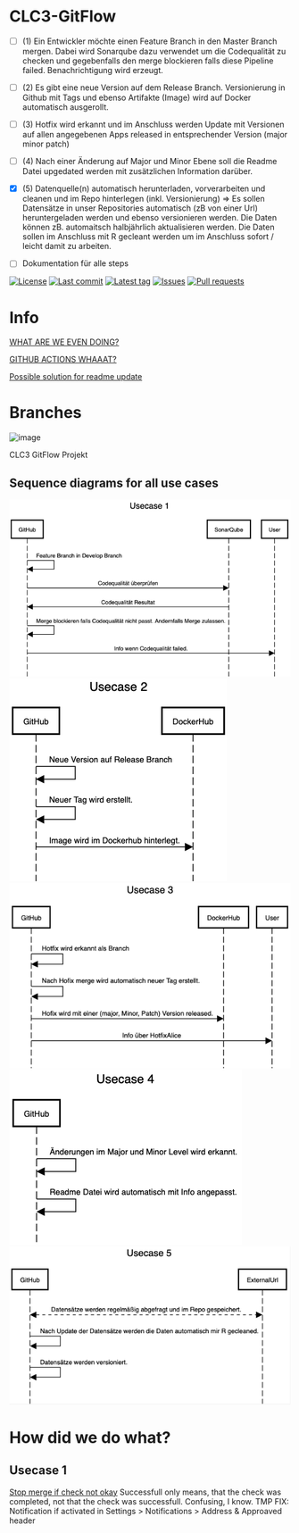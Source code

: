 # CLC3-GitFlow

 - [ ] (1) Ein Entwickler möchte einen Feature Branch in den Master Branch mergen. Dabei wird Sonarqube dazu verwendet um die Codequalität zu checken und gegebenfalls den merge blockieren falls diese Pipeline failed. Benachrichtigung wird erzeugt.
  - [ ] (2) Es gibt eine neue Version auf dem Release Branch. Versionierung in Github mit Tags und ebenso Artifakte (Image) wird auf Docker automatisch ausgerollt.
  - [ ] (3) Hotfix wird erkannt und im Anschluss werden Update mit Versionen auf allen angegebenen Apps released in entsprechender Version (major minor patch)
  - [ ] (4) Nach einer Änderung auf Major und Minor Ebene soll die Readme Datei upgedated werden mit zusätzlichen Information darüber. 
  - [x] (5) Datenquelle(n) automatisch herunterladen, vorverarbeiten und cleanen und im Repo hinterlegen (inkl. Versionierung) => Es sollen Datensätze in unser Repositories automatisch (zB von einer Url) heruntergeladen werden und ebenso versionieren werden. Die Daten können zB. automaitsch halbjährlich aktualisieren werden. Die Daten sollen im Anschluss mit R gecleant werden um im Anschluss sofort / leicht damit zu arbeiten.
- [ ] Dokumentation für alle steps


[![License](https://img.shields.io/github/license/CLC3-GitFlow/CLC3-GitFlow.svg?style=flat-square)](LICENSE)
[![Last commit](https://img.shields.io/github/last-commit/CLC3-GitFlow/CLC3-GitFlow.svg?style=flat-square)](https://github.com/CLC3-GitFlow/CLC3-GitFlow/commits)
[![Latest tag](https://img.shields.io/github/tag/CLC3-GitFlow/CLC3-GitFlow.svg?style=flat-square)](https://github.com/CLC3-GitFlow/CLC3-GitFlow/releases)
[![Issues](https://img.shields.io/github/issues/CLC3-GitFlow/CLC3-GitFlow.svg?style=flat-square)](https://github.com/CLC3-GitFlow/CLC3-GitFlow/issues)
[![Pull requests](https://img.shields.io/github/issues-pr/CLC3-GitFlow/CLC3-GitFlow.svg?style=flat-square)](https://github.com/CLC3-GitFlow/CLC3-GitFlow/pulls)

# Info

[WHAT ARE WE EVEN DOING?](https://docs.google.com/spreadsheets/d/1TND9vrQhHt1GK2RZ2cM7CNtNGox4a7Rkn2qamFMTSvg/edit#gid=0)

[GITHUB ACTIONS WHAAAT?](https://docs.github.com/en/actions/learn-github-actions)

[Possible solution for readme update](https://github.community/t/possible-to-commit-files-after-workflow-runs/17824)

# Branches

![image](https://user-images.githubusercontent.com/68330032/145993696-b4797f1a-3d4f-470d-afe6-9f5fecbfe24c.png)


CLC3 GitFlow Projekt


## Sequence diagrams for all use cases

![Usecase1](Usecases/Usecase1.png)
![Usecase2](Usecases/Usecase2.png)
![Usecase3](Usecases/Usecase3.png)
![Usecase4](Usecases/Usecase4.png)
![Usecase5](Usecases/Usecase5.png)

# How did we do what?

## Usecase 1
[Stop merge if check not okay](https://stackoverflow.com/questions/58654530/how-to-auto-reject-a-pull-request-if-tests-are-failing-github-actions)
Successfull only means, that the check was completed, not that the check was successfull. Confusing, I know.
TMP FIX: Notification if activated in Settings > Notifications > Address & Approaved header
